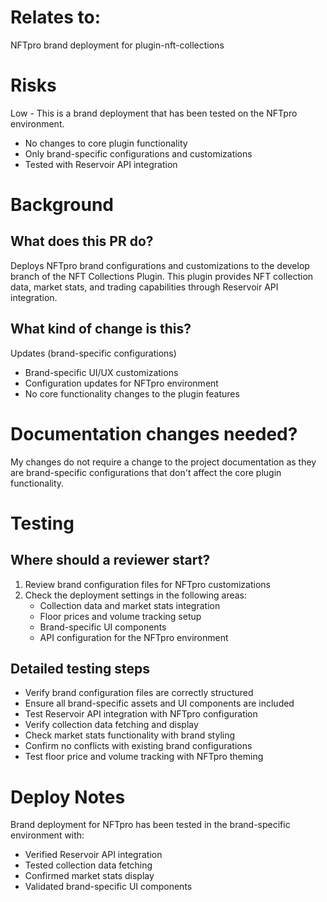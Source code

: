 <!-- Use this template by filling in information and copy and pasting relevant items out of the html comments. -->

# Relates to:

NFTpro brand deployment for plugin-nft-collections

# Risks

Low - This is a brand deployment that has been tested on the NFTpro environment.

- No changes to core plugin functionality
- Only brand-specific configurations and customizations
- Tested with Reservoir API integration

# Background

## What does this PR do?

Deploys NFTpro brand configurations and customizations to the develop branch of the NFT Collections Plugin. This plugin provides NFT collection data, market stats, and trading capabilities through Reservoir API integration.

## What kind of change is this?

Updates (brand-specific configurations)

- Brand-specific UI/UX customizations
- Configuration updates for NFTpro environment
- No core functionality changes to the plugin features

# Documentation changes needed?

My changes do not require a change to the project documentation as they are brand-specific configurations that don't affect the core plugin functionality.

# Testing

## Where should a reviewer start?

1. Review brand configuration files for NFTpro customizations
2. Check the deployment settings in the following areas:
    - Collection data and market stats integration
    - Floor prices and volume tracking setup
    - Brand-specific UI components
    - API configuration for the NFTpro environment

## Detailed testing steps

- Verify brand configuration files are correctly structured
- Ensure all brand-specific assets and UI components are included
- Test Reservoir API integration with NFTpro configuration
- Verify collection data fetching and display
- Check market stats functionality with brand styling
- Confirm no conflicts with existing brand configurations
- Test floor price and volume tracking with NFTpro theming

# Deploy Notes

Brand deployment for NFTpro has been tested in the brand-specific environment with:

- Verified Reservoir API integration
- Tested collection data fetching
- Confirmed market stats display
- Validated brand-specific UI components
